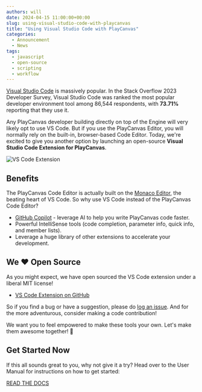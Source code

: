 ```yaml
---
authors: will
date: 2024-04-15 11:00:00+00:00
slug: using-visual-studio-code-with-playcanvas
title: "Using Visual Studio Code with PlayCanvas"
categories:
  - Announcement
  - News
tags:
  - javascript
  - open-source
  - scripting
  - workflow
---
```


[Visual Studio Code](https://code.visualstudio.com/) is massively popular. In the Stack Overflow 2023 Developer Survey, Visual Studio Code was ranked the most popular developer environment tool among 86,544 respondents, with **73.71%** reporting that they use it.

Any PlayCanvas developer building directly on top of the Engine will very likely opt to use VS Code. But if you use the PlayCanvas Editor, you will normally rely on the built-in, browser-based Code Editor. Today, we're excited to give you another option by launching an open-source **Visual Studio Code Extension for PlayCanvas**.

![VS Code Extension](/img/vscode-extension.webp)

## Benefits

The PlayCanvas Code Editor is actually built on the [Monaco Editor](https://github.com/microsoft/monaco-editor), the beating heart of VS Code. So why use VS Code instead of the PlayCanvas Code Editor?

* [GitHub Copilot](https://github.com/features/copilot) - leverage AI to help you write PlayCanvas code faster.
* Powerful IntelliSense tools (code completion, parameter info, quick info, and member lists).
* Leverage a huge library of other extensions to accelerate your development.

## We ❤️ Open Source

As you might expect, we have open sourced the VS Code extension under a liberal MIT license!

* [VS Code Extension on GitHub](https://github.com/playcanvas/vscode-extension)

So if you find a bug or have a suggestion, please do [log an issue](https://github.com/playcanvas/vscode-extension/issues). And for the more adventurous, consider making a code contribution!

We want you to feel empowered to make these tools your own. Let's make them awesome together! 🙌

## Get Started Now

If this all sounds great to you, why not give it a try? Head over to the User Manual for instructions on how to get started:

[READ THE DOCS](https://developer.playcanvas.com/user-manual/scripting/vscode-extension/)
